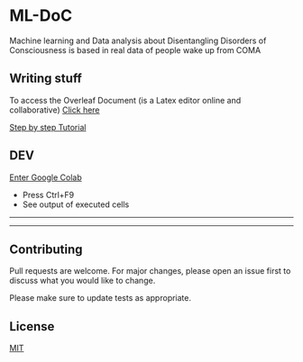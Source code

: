 # ML-DoC

Machine learning and Data analysis about Disentangling Disorders of Consciousness
is based in real data of people wake up from COMA

## Writing stuff

To access the Overleaf Document (is a Latex editor online and collaborative)  [Click here](https://www.overleaf.com/read/zhymjxfwwfbs)

[Step by step Tutorial](https://imgur.com/gallery/H27TkPF)  



## DEV
[Enter Google Colab](https://colab.research.google.com/gist/Camolas/1c9e6681051db572aed062a7f28e9834/experi-ncias.ipynb)
* Press Ctrl+F9 
* See output of executed cells



_____________________________________________________________



---------------------------------------------------------------
## Contributing
Pull requests are welcome. For major changes, please open an issue first to discuss what you would like to change.

Please make sure to update tests as appropriate.

## License
[MIT](https://choosealicense.com/licenses/mit/)
